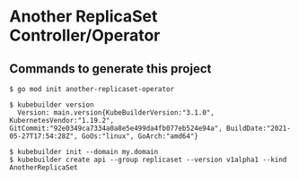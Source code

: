# Another ReplicaSet Controller/Operator


## Commands to generate this project

```
$ go mod init another-replicaset-operator

$ kubebuilder version
  Version: main.version{KubeBuilderVersion:"3.1.0", KubernetesVendor:"1.19.2", GitCommit:"92e0349ca7334a0a8e5e499da4fb077eb524e94a", BuildDate:"2021-05-27T17:54:28Z", GoOs:"linux", GoArch:"amd64"}

$ kubebuilder init --domain my.domain
$ kubebuilder create api --group replicaset --version v1alpha1 --kind AnotherReplicaSet

```
